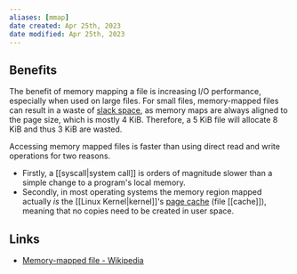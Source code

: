 ```yaml
---
aliases: [mmap]
date created: Apr 25th, 2023
date modified: Apr 25th, 2023
---
```

## Benefits
The benefit of memory mapping a file is increasing I/O performance, especially when used on large files. For small files, memory-mapped files can result in a waste of [slack space](https://en.wikipedia.org/wiki/Slack_space), as memory maps are always aligned to the page size, which is mostly 4 KiB. Therefore, a 5 KiB file will allocate 8 KiB and thus 3 KiB are wasted.

Accessing memory mapped files is faster than using direct read and write operations for two reasons. 
- Firstly, a [[syscall|system call]] is orders of magnitude slower than a simple change to a program's local memory. 
- Secondly, in most operating systems the memory region mapped actually _is_ the [[Linux Kernel|kernel]]'s [page cache](https://en.wikipedia.org/wiki/Page_cache "Page cache") (file [[cache]]), meaning that no copies need to be created in user space.

## Links
- [Memory-mapped file - Wikipedia](https://en.wikipedia.org/wiki/Memory-mapped_file)